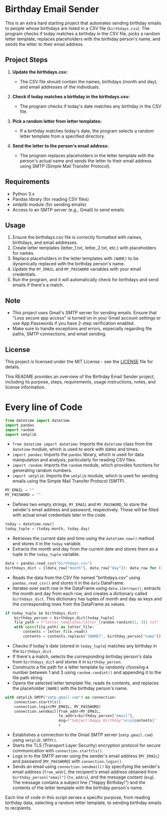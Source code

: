 


# Birthday Email Sender

This is an extra hard starting project that automates sending birthday emails to people whose birthdays are listed in a CSV file (`birthdays.csv`). The program checks if today matches a birthday in the CSV file, picks a random letter template, replaces placeholders with the birthday person's name, and sends the letter to their email address.

## Project Steps

1. **Update the birthdays.csv:**
   - The CSV file should contain the names, birthdays (month and day), and email addresses of the individuals.

2. **Check if today matches a birthday in the birthdays.csv:**
   - The program checks if today's date matches any birthday in the CSV file.

3. **Pick a random letter from letter templates:**
   - If a birthday matches today's date, the program selects a random letter template from a specified directory.

4. **Send the letter to the person's email address:**
   - The program replaces placeholders in the letter template with the person's actual name and sends the letter to their email address using SMTP (Simple Mail Transfer Protocol).

## Requirements

- Python 3.x
- Pandas library (for reading CSV files)
- smtplib module (for sending emails)
- Access to an SMTP server (e.g., Gmail) to send emails

## Usage

1. Ensure the birthdays.csv file is correctly formatted with names, birthdays, and email addresses.
2. Create letter templates (letter_1.txt, letter_2.txt, etc.) with placeholders for names.
3. Replace placeholders in the letter templates with `[NAME]` to be dynamically replaced with the birthday person's name.
4. Update the `MY_EMAIL` and `MY_PASSWORD` variables with your email credentials.
5. Run the program, and it will automatically check for birthdays and send emails if there's a match.

## Note

- This project uses Gmail's SMTP server for sending emails. Ensure that "Less secure app access" is turned on in your Gmail account settings or use App Passwords if you have 2-step verification enabled.
- Make sure to handle exceptions and errors, especially regarding file paths, SMTP connections, and email sending.

## License

This project is licensed under the MIT License - see the [LICENSE](LICENSE) file for details.


This README provides an overview of the Birthday Email Sender project, including its purpose, steps, requirements, usage instructions, notes, and license information.

# Every line of Code

```python
from datetime import datetime
import pandas
import random
import smtplib
```

- `from datetime import datetime`: Imports the `datetime` class from the `datetime` module, which is used to work with dates and times.
- `import pandas`: Imports the `pandas` library, which is used for data manipulation and analysis, particularly for reading CSV files.
- `import random`: Imports the `random` module, which provides functions for generating random numbers.
- `import smtplib`: Imports the `smtplib` module, which is used for sending emails using the Simple Mail Transfer Protocol (SMTP).

```python
MY_EMAIL = ""
MY_PASSWORD = ""
```

- Defines two empty strings, `MY_EMAIL` and `MY_PASSWORD`, to store the sender's email address and password, respectively. These will be filled with actual email credentials later in the code.

```python
today = datetime.now()
today_tuple = (today.month, today.day)
```

- Retrieves the current date and time using the `datetime.now()` method and stores it in the `today` variable.
- Extracts the month and day from the current date and stores them as a tuple in the `today_tuple` variable.

```python
data = pandas.read_csv("birthdays.csv")
birthdays_dict = {(data_row["month"], data_row["day"]): data_row for (index, data_row) in data.iterrows()}
```

- Reads the data from the CSV file named "birthdays.csv" using `pandas.read_csv()` and stores it in the `data` DataFrame.
- Iterates over each row in the DataFrame using `data.iterrows()`, extracts the month and day from each row, and creates a dictionary called `birthdays_dict`. This dictionary has tuples of month and day as keys and the corresponding rows from the DataFrame as values.

```python
if today_tuple in birthdays_dict:
    birthday_person = birthdays_dict[today_tuple]
    file_path = f"letter_templates/letter_{random.randint(1, 3)}.txt"
    with open(file_path) as letter_file:
        contents = letter_file.read()
        contents = contents.replace("[NAME]", birthday_person["name"])
```

- Checks if today's date (stored in `today_tuple`) matches any birthday in the `birthdays_dict`.
- If there's a match, selects the corresponding birthday person's data from `birthdays_dict` and stores it in `birthday_person`.
- Constructs a file path for a letter template by randomly choosing a number between 1 and 3 using `random.randint()` and appending it to the file path string.
- Opens the selected letter template file, reads its contents, and replaces the placeholder `[NAME]` with the birthday person's name.

```python
with smtplib.SMTP("smtp.gmail.com") as connection:
    connection.starttls()
    connection.login(MY_EMAIL, MY_PASSWORD)
    connection.sendmail(from_addr=MY_EMAIL,
                        to_addrs=birthday_person["email"],
                        msg=f"Subject:Happy Birthday!\n\n{contents}"
                        )
```

- Establishes a connection to the Gmail SMTP server (`smtp.gmail.com`) using `smtplib.SMTP()`.
- Starts the TLS (Transport Layer Security) encryption protocol for secure communication with `connection.starttls()`.
- Logs in to the SMTP server using the sender's email address (`MY_EMAIL`) and password (`MY_PASSWORD`) with `connection.login()`.
- Sends an email using `connection.sendmail()` by specifying the sender's email address (`from_addr`), the recipient's email address obtained from `birthday_person["email"]` (`to_addrs`), and the message content (`msg`). The message contains a subject line ("Happy Birthday!") and the contents of the letter template with the birthday person's name.

Each line of code in this script serves a specific purpose, from reading birthday data, selecting a random letter template, to sending birthday emails to recipients.